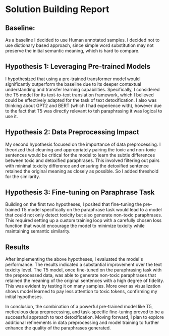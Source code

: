 # Solution Building Report

## Baseline:
As a baseline I decided to use Human annotated samples. I decided not to use dictionary based approach, since simple word 
substitution may not preserve the initial semantic meaning, which is hard to compare.

## Hypothesis 1: Leveraging Pre-trained Models
I hypothesized that using a pre-trained transformer model would significantly outperform the baseline due to its deeper contextual understanding and transfer learning capabilities. 
Specifically, I considered the T5 model for its text-to-text translation framework, which I believed could be effectively adapted for the task of text detoxification.
I also was thinking about GPT2 and BERT (which I had experience with), however due to the fact that T5 was directly relevant to teh
paraphrasing it was logical to use it.

## Hypothesis 2: Data Preprocessing Impact
My second hypothesis focused on the importance of data preprocessing. 
I theorized that cleaning and appropriately pairing the toxic and non-toxic sentences would be critical for the model to learn the subtle differences between toxic and detoxified paraphrases. 
This involved filtering out pairs with minimal toxicity difference and ensuring the detoxified sentence retained the original meaning as closely as possible. So I added threshold for the similarity.

## Hypothesis 3: Fine-tuning on Paraphrase Task
Building on the first two hypotheses, I posited that fine-tuning the pre-trained T5 model specifically on the paraphrase task would lead to a model that could not only detect toxicity but also generate non-toxic paraphrases. This required setting up a custom training loop with a carefully chosen loss function that would encourage the model to minimize toxicity while maintaining semantic similarity.

## Results
After implementing the above hypotheses, I evaluated the model's performance. The results indicated a substantial improvement over the text toxicity level. 
The T5 model, once fine-tuned on the paraphrasing task with the preprocessed data, was able to generate non-toxic paraphrases that retained the meaning of the original sentences 
with a high degree of fidelity. This was evident by testing it on many samples. More over as visualization shows model learned to pay less attention to toxic tokens, confirming my initial hypotheses.

In conclusion, the combination of a powerful pre-trained model like T5, meticulous data preprocessing, and task-specific fine-tuning proved to be a successful approach to text detoxification. Moving forward, I plan to explore additional refinements in data preprocessing and model training to further enhance the quality of the paraphrases generated.
